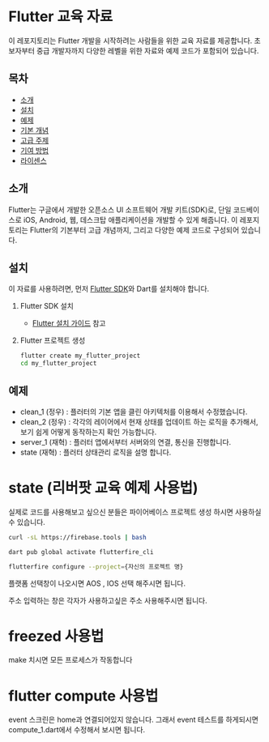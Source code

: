 # Flutter 교육 자료

이 레포지토리는 Flutter 개발을 시작하려는 사람들을 위한 교육 자료를 제공합니다. 초보자부터 중급 개발자까지 다양한 레벨을 위한 자료와 예제 코드가 포함되어 있습니다.

## 목차

- [소개](#소개)
- [설치](#설치)
- [예제](#예제)
- [기본 개념](#기본-개념)
- [고급 주제](#고급-주제)
- [기여 방법](#기여-방법)
- [라이센스](#라이센스)

## 소개

Flutter는 구글에서 개발한 오픈소스 UI 소프트웨어 개발 키트(SDK)로, 단일 코드베이스로 iOS, Android, 웹, 데스크탑 애플리케이션을 개발할 수 있게 해줍니다. 이 레포지토리는 Flutter의 기본부터 고급 개념까지, 그리고 다양한 예제 코드로 구성되어 있습니다.

## 설치

이 자료를 사용하려면, 먼저 [Flutter SDK](https://flutter.dev/docs/get-started/install)와 Dart를 설치해야 합니다.

1. Flutter SDK 설치
    - [Flutter 설치 가이드](https://flutter.dev/docs/get-started/install) 참고

2. Flutter 프로젝트 생성
   ```bash
   flutter create my_flutter_project
   cd my_flutter_project

## 예제

- clean_1 (정우) : 플러터의 기본 앱을 클린 아키텍처를 이용해서 수정했습니다.
- clean_2 (정우) : 각각의 레이어에서 현재 상태를 업데이트 하는 로직을 추가해서, 보기 쉽게 어떻게 동작하는지 확인 가능합니다.
- server_1 (재혁) : 플러터 앱에서부터 서버와의 연결, 통신을 진행합니다.
- state (재혁) : 플러터 상태관리 로직을 설명 합니다. 

# state (리버팟 교육 예제 사용법)

실제로 코드를 사용해보고 싶으신 분들은 파이어베이스 프로젝트 생성 하시면 사용하실 수 있습니다.

```bash
curl -sL https://firebase.tools | bash
```

```bash
dart pub global activate flutterfire_cli
```

```bash
flutterfire configure --project={자신의 프로젝트 명}
```

플랫폼 선택창이 나오시면 AOS , IOS 선택 해주시면 됩니다.

주소 입력하는 창은 각자가 사용하고싶은 주소 사용해주시면 됩니다.


# freezed 사용법
make 치시면 모든 프로세스가 작동합니다

# flutter compute 사용법
event 스크린은 home과 연결되어있지 않습니다. 
그래서 event 테스트를 하게되시면 compute_1.dart에서 수정해서 보시면 됩니다.


